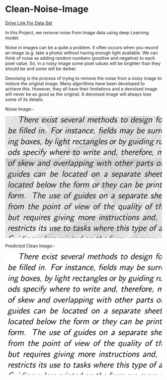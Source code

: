 # Clean-Noise-Image

[Drive Link For Data Set](https://drive.google.com/drive/folders/1sw5dwVSeYRu9mFa_G4If90YNKXsVviE8?usp=sharing)


In this Project, we remove noise from Image data using deep Learning model.

Noise in images can be a quite a problem. It often occurs when you record an image (e.g. take a photo) without having enough light available. We can think of noise as adding random numbers (positive and negative) to each pixel value. So, in a noisy image some pixel values will be brighter than they should be and some will be darker.

Denoising is the process of trying to remove the noise from a noisy image to restore the original image. Many algorithms have been developed to achieve this. However, they all have their limitations and a denoised image will never be as good as the original. A denoised image will always lose some of its details. 


Noise Image:-

![Alt Generated Abstract Image](https://github.com/acfilok96/Clean-Noise-Image/blob/main/Image%20Data/Train%20Data/Train%20Noise%20Data/101.png)


Predicted Clean Image:-

![Alt Generated Abstract Image](https://github.com/acfilok96/Clean-Noise-Image/blob/main/Image%20Data/Train%20Data/Train%20Cleaned%20Data/101.png)
